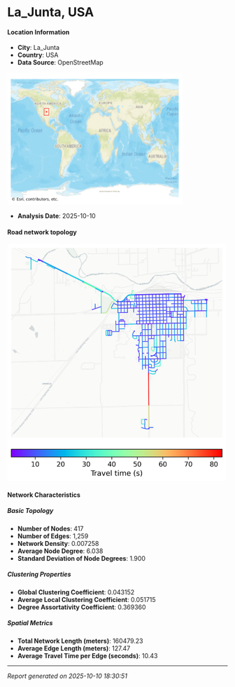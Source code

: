 # La_Junta, USA

#### Location Information

- **City**: La_Junta
- **Country**: USA
- **Data Source**: OpenStreetMap
<img src="La_Junta_location.png" alt="La_Junta Location Map" width="400" />

- **Analysis Date**: 2025-10-10

#### Road network topology

<img src="La_Junta_network_map.png" alt="La_Junta Road Network Map" width="500"/>

#### Network Characteristics

##### Basic Topology

- **Number of Nodes**: 417
- **Number of Edges**: 1,259
- **Network Density**: 0.007258
- **Average Node Degree**: 6.038
- **Standard Deviation of Node Degrees**: 1.900

##### Clustering Properties

- **Global Clustering Coefficient**: 0.043152
- **Average Local Clustering Coefficient**: 0.051715
- **Degree Assortativity Coefficient**: 0.369360

##### Spatial Metrics

- **Total Network Length (meters)**: 160479.23
- **Average Edge Length (meters)**: 127.47
- **Average Travel Time per Edge (seconds)**: 10.43

---
*Report generated on 2025-10-10 18:30:51*
